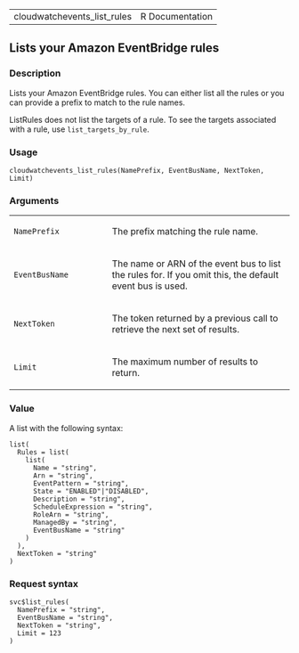 <table style="width: 100%;">
<tbody>
<tr class="odd">
<td>cloudwatchevents_list_rules</td>
<td style="text-align: right;">R Documentation</td>
</tr>
</tbody>
</table>

## Lists your Amazon EventBridge rules

### Description

Lists your Amazon EventBridge rules. You can either list all the rules
or you can provide a prefix to match to the rule names.

ListRules does not list the targets of a rule. To see the targets
associated with a rule, use `list_targets_by_rule`.

### Usage

    cloudwatchevents_list_rules(NamePrefix, EventBusName, NextToken, Limit)

### Arguments

<table>
<colgroup>
<col style="width: 35%" />
<col style="width: 65%" />
</colgroup>
<tbody>
<tr class="odd">
<td><code
id="cloudwatchevents_list_rules_:_NamePrefix">NamePrefix</code></td>
<td><p>The prefix matching the rule name.</p></td>
</tr>
<tr class="even">
<td><code
id="cloudwatchevents_list_rules_:_EventBusName">EventBusName</code></td>
<td><p>The name or ARN of the event bus to list the rules for. If you
omit this, the default event bus is used.</p></td>
</tr>
<tr class="odd">
<td><code
id="cloudwatchevents_list_rules_:_NextToken">NextToken</code></td>
<td><p>The token returned by a previous call to retrieve the next set of
results.</p></td>
</tr>
<tr class="even">
<td><code id="cloudwatchevents_list_rules_:_Limit">Limit</code></td>
<td><p>The maximum number of results to return.</p></td>
</tr>
</tbody>
</table>

### Value

A list with the following syntax:

    list(
      Rules = list(
        list(
          Name = "string",
          Arn = "string",
          EventPattern = "string",
          State = "ENABLED"|"DISABLED",
          Description = "string",
          ScheduleExpression = "string",
          RoleArn = "string",
          ManagedBy = "string",
          EventBusName = "string"
        )
      ),
      NextToken = "string"
    )

### Request syntax

    svc$list_rules(
      NamePrefix = "string",
      EventBusName = "string",
      NextToken = "string",
      Limit = 123
    )
